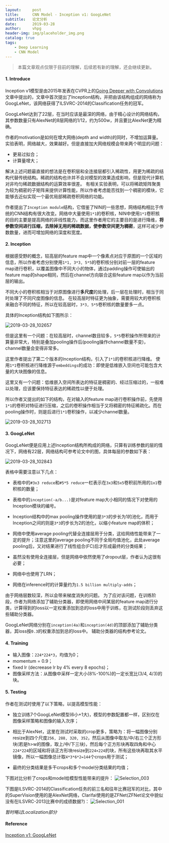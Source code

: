 ```yaml
---
layout:     post
title:      CNN Model - Inception v1: GoogLeNet
subtitle:   论文分析
date:       2019-03-28
author:     vhpg
header-img: img/placeholder_img.png
catalog: true
tags:
    - Deep Learning
    - CNN Model
---
```

> 本篇文章观点仅限于目前的理解，后续若有新的理解，还会继续更新。

#### 1. Introduce
  Inception v1模型是由2015年发表在CVPR上的[Going Deeper with Convolutions](https://www.cs.unc.edu/~wliu/papers/GoogLeNet.pdf)文章中提出的，文章中首次提出了Inception结构，并把由该结构组成的网络称为GoogLeNet，该网络获得了ILSVRC-2014的Classification任务的冠军。

  GoogLeNet达到了22层，在当时应该是最深的网络，由于精心设计的网络结构，其参数数量只有AlexNet的8层网络的1/12，约为500w，并且要比AlexNet更为精确。

  作者的motivation是如何在增大网络(depth and width)的同时，不增加运算量。
  实验表明，网络越大，效果越好。但是直接加大网络规模会带来两个明显的问题：
  * 更易过拟合；
  * 计算量增大；

  解决上述问题最直接的想法是在卷积层和全连接层都引入稀疏性，用更为稀疏的结构代替传统结构。稀疏的结构也许并不会对模型的效果造成影响，但是现代计算机对非均匀稀疏数据结构的运算效率很差。
  有相关实验表明，可以将稀疏矩阵聚类为较为稠密的子矩阵来提供计算性能，所以作者考虑能否找到一个稠密的模块，它能够去近似实现一个最优局部稀疏卷积网络的功能。

  作者提出了`Inception module`结构，它借鉴了NIN的一些思想，网络结构相比于传统的CNN结构有很大改变。网络中大量使用`1*1`的卷积核，NIN中使用`1*1`卷积核的目的主要是提高网络的非线性能力，而这里作者用它的主要目的是进行降维，**将参数空间进行压缩，去除掉无用的稀疏数据，使参数空间更为稠密**，这样可减少参数数量，进而可增加网络的深度和宽度。

#### 2. Inception
  根据感受野的概念，较高层的feature map中一个像素点对应于原图的一个区域的信息，所以作者考虑分别使用`1*1, 3*3, 5*5`的卷积核分别对前一层的feature map进行卷积，以覆盖图像中不同大小的物体，通过padding操作可使输出的feature map的shape相同，然后在channel方向联合这些feature map以作为当前层的输出。

  不同大小的卷积核相当于对原图像进行**多尺度**的处理，后一层在处理时，相当于同时处理了不同尺度图像的信息。
  在较高层时特征更为抽象，需要用较大的卷积核来融合不同的特征，所以在较高层时，`3*3, 5*5`卷积核的数量要多一点。

  具体的Inception结构如下图所示：

  ![2019-03-28_102657](/assets/2019-03-28_102657.png)

  但是这里有一个问题：在较高层时，channel数目较多，`5*5`卷积操作所带来的计算量非常大，特别是叠加pooling操作后(pooling操作channel数量不变)，channel数量会变得非常多。

  这里作者提出了第二个版本的Inception结构，引入了`1*1`的卷积核进行降维。
  使用`1*1`卷积核进行降维源于`embeddings`的成功：即使是低维嵌入空间也可能包含大量的大块图像的信息。

  这里又有一个问题：低维嵌入空间所表达的特征是稠密的、经过压缩过的，一般难以处理，应该要保持特征表达的稀疏性以便于处理。

  所以作者又提出的如下的结构，在对输入的feature map进行卷积操作前，先使用`1*1`的卷积对特征进行压缩，之后的卷积操作相当于又将稠密的特征稀疏化。而在pooling操作时，则是后进行`1*1`卷积操作，以减少channel数量。

  ![2019-03-28_102713](/assets/2019-03-28_102713.png)

#### 3. GoogLeNet
  GoogLeNet便是应用上述Inception结构所构成的网络，只算有训练参数的层的情况下，网络有22层，网络结构可参考论文中的图，具体每层的参数如下表：

  ![2019-03-28_102843](/assets/2019-03-28_102843.png)

  表格中需要注意以下几点：

  * 表格中的`#3x3 reduce`和`#5*5 reduce`一栏表示在`3x3`和`5x5`卷积前所用的`1x1`卷积核的数量；

  * 表格中的`inception(-a/b...)`是对feature map大小相同的情况下对使用的Inception模块的编号。

  * Inception结构中的max pooling操作使用的是`3*3`的步长为1的池化，而用于Inception之间的则是`3*3`的步长为2的池化，以缩小feature map的体积；

  * 网络中使用average pooling代替全连接层用于分类，这给网络性能带来了一定的提升；注意这里的average pooling不同于全局均值池化，此处average pooling后，又对结果进行了线性组合(FC)后才形成最终的分类结果；

  * 虽然没有使用全连接层，但是网络中依然使用了dropout层，作者认为这很有必要；

  * 网络中也使用了LRN；

  * 网络在inference时的计算量约为`1.5 billion multiply-adds`；

  由于网络层数较深，所以会带来梯度消失的问题。
  为了应对该问题，在训练阶段，作者为网络添加了辅助分类器，即使用网络中间某层的feature map进行分类，计算得到的loss以一定权重添加到总的loss中用于训练，在测试阶段则丢弃这些辅助分类器。

  GoogLeNet网络分别在`inception(4a)`和`inception(4d)`的顶部添加了辅助分类器，其loss按`0.3`的权重添加到总的loss中。
  辅助分类器的结构参考论文。


#### 4. Training
  * 输入图像：`224*224*3`，均值为0；
  * momentum = 0.9；
  * fixed lr (decreease lr by 4% every 8 epochs)；
  * 图像采样方法：从图像中采样一定大小(8%-100%)的一定长宽比(3/4, 4/3)的块。

#### 5. Testing
  作者在测试时使用了以下策略，以提高模型性能：
  * 独立训练7个GoogLeNet模型(6小+1大)，模型的参数配置都一样，区别仅在图像采样策略和图像的输入次序；

  * 相比于AlexNet，这里在测试时采取的crop更多，策略为：将一幅图像分别resize到四个尺度`256, 288, 320, 352`，然后从图像中取左/中/右三个正方形块(若是h>w的图像，取上/中/下三块)，然后每个正方形块再取四角和中心`224*224`的区域和将该正方形块resize到`224×224`的块，所有这些块再取其水平镜像，所以一幅图像总计取`4*3*6*2=144`个crops用于测试；

  * 最终的分类结果是多干crops和多个model分类结果的均值；

  下图对比分析了crops和model给模型性能带来的提升：
  ![Selection_003](/assets/Selection_003_4zuywb8bl.png)

  下图是ILSVRC-2014的Classification任务的前三名和往年比赛冠军的对比，其中的SuperVision使用的是AlexNet网络，Clarifai使用的是ZFNet(ZFNet论文中貌似没有在ILSVRC-2013比赛中的成绩数据?)：
  ![Selection_001](/assets/Selection_001_jo693tilt.png)

  *暂时略过Localization部分*

#### Reference
[Inception v1: GoogLeNet](https://www.cs.unc.edu/~wliu/papers/GoogLeNet.pdf)
